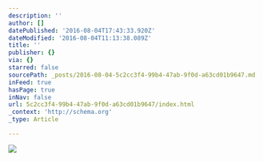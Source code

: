 ```yaml
---
description: ''
author: []
datePublished: '2016-08-04T17:43:33.920Z'
dateModified: '2016-08-04T11:13:38.089Z'
title: ''
publisher: {}
via: {}
starred: false
sourcePath: _posts/2016-08-04-5c2cc3f4-99b4-47ab-9f0d-a63cd01b9647.md
inFeed: true
hasPage: true
inNav: false
url: 5c2cc3f4-99b4-47ab-9f0d-a63cd01b9647/index.html
_context: 'http://schema.org'
_type: Article

---
```

![](https://the-grid-user-content.s3-us-west-2.amazonaws.com/c94bd946-bb05-46fe-bf63-0370eb11605c.jpg)